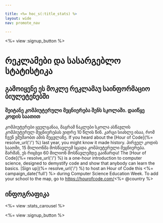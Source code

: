 ```yaml
---

title: <%= hoc_s(:title_stats) %>
layout: wide
nav: promote_nav

---
```


<%= view :signup_button %>

# რეკლამები და სასარგებლო სტატისტიკა

## გამოიყენე ეს მოკლე რეკლამაუ საინფორმაციო ბიულეტენებში

### შეიტანე კომპიუტერული მეცნიერება შენს სკოლაში. დაიწყე კოდის საათით

კომპიუტერები ყველგანაა, მაგრამ ნაკლები სკოლა ასწავლის კომპიუტერულ მეცნიერებას ვიდრე 10 წლის წინ. კარგი სიახლე ისაა, რომ ჩვენ ვმუშაობთ ამის შეცვლაზე. If you heard about the [Hour of Code](%= resolve_url('/') %) last year, you might know it made history. პირველ კოდის საათში, 15 მილიონმა მოსწავლემ სცადა კომპიუტერული მეცნიერება. შარშან, ეს რიცხვი 60 მილიონ მოსწავლემდე გაიზარდა! The [Hour of Code](%= resolve_url('/') %) is a one-hour introduction to computer science, designed to demystify code and show that anybody can learn the basics. [Sign up](%= resolve_url('/') %) to host an Hour of Code this <%= campaign_date('full') %> during Computer Science Education Week. To add your school to the map, go to https://hourofcode.com/<%= @country %>

## ინფოგრაფიკა

<%= view :stats_carousel %>

<%= view :signup_button %>